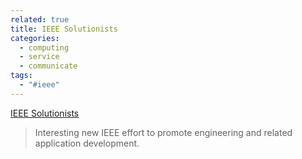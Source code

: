 ```yaml
---
related: true
title: IEEE Solutionists
categories:
  - computing
  - service
  - communicate
tags:
  - "#ieee"
---
```

[IEEE Solutionists][1]

>Interesting new IEEE effort to promote engineering and related application
development.

[1]: http://solutionists.ieee.org/

